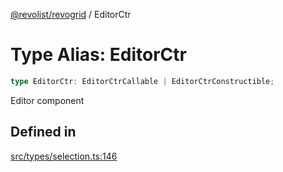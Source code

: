 [@revolist/revogrid](README.md) / EditorCtr

# Type Alias: EditorCtr

```ts
type EditorCtr: EditorCtrCallable | EditorCtrConstructible;
```

Editor component

## Defined in

[src/types/selection.ts:146](https://github.com/revolist/revogrid/blob/e9570f9d5c0f862a9433b930661de46c89a93bd7/src/types/selection.ts#L146)
